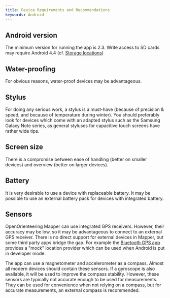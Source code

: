 ```yaml
---
title: Device Requirements and Recommendations
keywords: Android
---
```


## Android version

The minimum version for running the app is 2.3. Write access to SD cards may require Android 4.4 (cf. [Storage locations](android-storage.md))


## Water-proofing

For obvious reasons, water-proof devices may be advantageous.


## Stylus

For doing any serious work, a stylus is a must-have (because of precision & speed, and because of temperature during winter). You should preferably look for devices which come with an adapted stylus such as the Samsung Galaxy Note series, as general styluses for capacitive touch screens have rather wide tips.


## Screen size

There is a compromise between ease of handling (better on smaller devices) and overview (better on larger devices).


## Battery

It is very desirable to use a device with replaceable battery. It may be possible to use an external battery pack for devices with integrated battery.


## Sensors

OpenOrienteering Mapper can use integrated GPS receivers. However, their accuracy may be low, so it may be advantageous to connect to an external GPS receiver. There is no direct support for external devices in Mapper, but some third party apps bridge the gap. For example the [Bluetooth GPS app](https://play.google.com/store/apps/details?id=googoo.android.btgps&rdid=googoo.android.btgps) provides a "mock" location provider which can be used when Android is put in developer mode.

The app can use a magnetometer and accelerometer as a compass. Almost all modern devices should contain these sensors. If a gyroscope is also available, it will be used to improve the compass stability. However, these sensors are typically not accurate enough to be used for measurements. They can be used for convenience when not relying on a compass, but for accurate measurements, an external compass is recommended.
